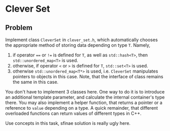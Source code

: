 # Clever Set

## Problem

Implement class `CleverSet` in `clever_set.h`, which automatically chooses the appropriate method of storing data depending on type `T`. Namely,
1. if operator `==` or `!=` is defined for `T`, as well as `std::hash<T>`, then `std::unordered_map<T>` is used.
2. otherwise, if operator `<` or `>` is defined for `T`, `std::set<T>` is used.
3. otherwise `std::unordered_map<T*>` is used, i.e. `CleverSet` manipulates pointers to objects in this case. Note, that the interface of class remains the same in this case.

You don't have to implement 3 classes here. One way to do it is to introduce an additional template parameter, and calculate the internal container's
type there. You may also implement a helper function, that returns a pointer or a reference to `value` depending on a type. A quick
remainder, that different overloaded functions can return values of different types in C++.

Use concepts in this task, sfinae solution is really ugly here.
